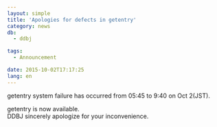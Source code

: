 ```yaml
---
layout: simple
title: 'Apologies for defects in getentry'
category: news
db:
  - ddbj

tags:
  - Announcement

date: 2015-10-02T17:17:25
lang: en
---
```


<p>getentry system failure has occurred from 05:45 to 9:40 on Oct 2(JST).</p>

<p>getentry is now available.<br>DDBJ sincerely apologize for your inconvenience.</p>

